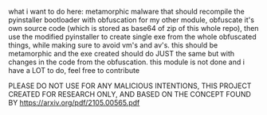 what i want to do here:
metamorphic malware that should recompile the pyinstaller bootloader with obfuscation for my other module, obfuscate it's own source code (which is stored as base64 of zip of this whole repo), then use the modified pyinstaller to create single exe from the whole obfuscated things, while making sure to avoid vm's and av's. this should be metamorphic and the exe created should do JUST the same but with changes in the code from the obfuscation.
this module is not done and i have a LOT to do, feel free to contribute

PLEASE DO NOT USE FOR ANY MALICIOUS INTENTIONS, THIS PROJECT CREATED FOR RESEARCH ONLY, AND BASED ON THE CONCEPT FOUND BY https://arxiv.org/pdf/2105.00565.pdf

